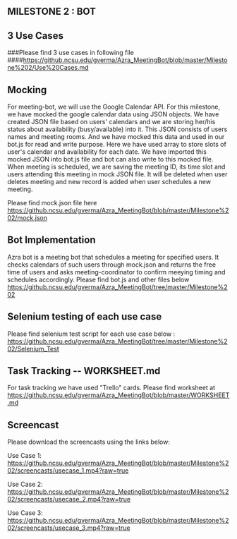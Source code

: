 ## MILESTONE 2 : BOT


## 3 Use Cases

###Please find 3 use cases in following file
####https://github.ncsu.edu/gverma/Azra_MeetingBot/blob/master/Milestone%202/Use%20Cases.md

## Mocking

  For meeting-bot, we will use the Google Calendar API. For this milestone, we have mocked the google calendar data using JSON objects. We have created JSON file based on users' calendars and we are storing her/his status about availability (busy/available) into it. This JSON consists of users names and meeting rooms. And we have mocked this data and used in our bot.js for read and write purpose. Here we have used array to store slots of user's calendar and availability for each date. We have imported this mocked JSON into bot.js file and bot can also write to this mocked file.
  When meeting is scheduled, we are saving the meeting ID, its time slot and users attending this meeting in mock JSON file. It will be deleted when user deletes meeting and new record is added when user schedules a new meeting.

  Please find mock.json file here
  https://github.ncsu.edu/gverma/Azra_MeetingBot/blob/master/Milestone%202/mock.json

## Bot Implementation

  Azra bot is a meeting bot that schedules a meeting for specified users. It checks calendars of such users through mock.json and returns the free time of users and asks meeting-coordinator to confirm meeying timing and schedules accordingly.
  Please find bot.js and other files below
  https://github.ncsu.edu/gverma/Azra_MeetingBot/tree/master/Milestone%202


## Selenium testing of each use case

  Please find selenium test script for each use case below :
	https://github.ncsu.edu/gverma/Azra_MeetingBot/tree/master/Milestone%202/Selenium_Test  

## Task Tracking -- WORKSHEET.md

  For task tracking we have used "Trello" cards.
  Please find worksheet at https://github.ncsu.edu/gverma/Azra_MeetingBot/blob/master/WORKSHEET.md

## Screencast

  Please download the screencasts using the links below:

  Use Case 1: https://github.ncsu.edu/gverma/Azra_MeetingBot/blob/master/Milestone%202/screencasts/usecase_1.mp4?raw=true

  Use Case 2: https://github.ncsu.edu/gverma/Azra_MeetingBot/blob/master/Milestone%202/screencasts/usecase_2.mp4?raw=true

  Use Case 3: https://github.ncsu.edu/gverma/Azra_MeetingBot/blob/master/Milestone%202/screencasts/usecase_3.mp4?raw=true
